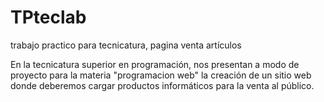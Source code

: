 # TPteclab
 
trabajo practico para tecnicatura, pagina venta artículos
 
 
En la tecnicatura superior en programación, nos presentan a modo de proyecto para la materia "programacion web"
la creación de un sitio web donde deberemos cargar productos informáticos para la venta al público.
